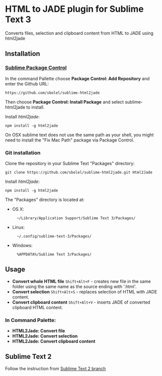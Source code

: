 # HTML to JADE plugin for Sublime Text 3

Converts files, selection and clipboard content from HTML to JADE using html2jade

## Installation

### [Sublime Package Control](http://wbond.net/sublime_packages/package_control)

In the command Pallette choose **Package Control: Add Repository** and enter the Github URL:

    https://github.com/sbolel/sublime-html2jade

Then choose **Package Control: Install Package** and select sublime-html2jade to install.

Install *html2jade*:

    npm install -g html2jade

On OSX sublime text does not use the same path as your shell, you might need to install the
"Fix Mac Path" package via Package Control.

### Git installation

Clone the repository in your Sublime Text "Packages" directory:

    git clone https://github.com/sbolel/sublime-html2jade.git Html2Jade

Install *html2jade*:

    npm install -g html2jade

The "Packages" directory is located at:

* OS X:

        ~/Library/Application Support/Sublime Text 3/Packages/

* Linux:

        ~/.config/sublime-text-3/Packages/

* Windows:

        %APPDATA%/Sublime Text 3/Packages/

## Usage

* **Convert whole HTML file** `Shift+Alt+F` - creates new file in the same folder using the same name as the source ending with '.html'.
* **Convert selection** `Shift+Alt+S` - replaces selection of HTML with JADE content.
* **Convert clipboard content** `Shift+Alt+V` - inserts JADE of converted clipboard HTML content.

### In Command Palette:

* **HTML2Jade: Convert file**
* **HTML2Jade: Convert selection**
* **HTML2Jade: Convert clipboard content**

## Sublime Text 2

Follow the instruction from [Sublime Text 2 branch](https://github.com/anderson916/sublime-html2jade/tree/SublimeText2)
